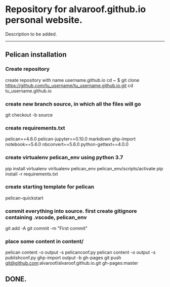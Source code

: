 # Repository for alvaroof.github.io personal website. 

Description to be added.

---
## Pelican installation

### Create repository
create repository with name username.github.io
cd ~ $ git clone https://github.com/tu_username/tu_username.github.io.git
cd tu_username.github.io

### create new branch source, in which all the files will go
git checkout -b source

### create requirements.txt
pelican==4.6.0
pelican-jupyter==0.10.0
markdown
ghp-import
notebook==5.6.0
nbconvert==5.6.0
python-gettext==4.0.0

### create virtualenv pelican_env using python 3.7
pip install virtualenv
viritualenv pelican_env
pelican_env/scripts/activate
pip install -r requirements.txt

### create starting template for pelican
pelican-quickstart

### commit everything into source. first create gitignore containing .vscode, pelican_env
git add -A
git commit -m "First commit"

### place some content in content/
pelican content -o output -s pelicanconf.py
pelican content -o output -s publishconf.py
ghp-import output -b gh-pages
git push git@github.com:alvaroof/alvaroof.github.io.git gh-pages:master

## DONE.